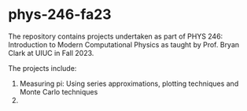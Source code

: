 # phys-246-fa23
The repository contains projects undertaken as part of PHYS 246: Introduction to Modern Computational Physics as taught by Prof. Bryan Clark at UIUC in Fall  2023.

The projects include:
1. Measuring pi: Using series approximations, plotting techniques and Monte Carlo techniques
2. 
